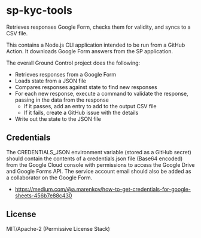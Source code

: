 sp-kyc-tools
===

Retrieves responses Google Form, checks them for validity, and syncs to a CSV file.

This contains a Node.js CLI application intended to be run from a GitHub
Action. It downloads Google Form answers from the SP application.

The overall Ground Control project does the following:
* Retrieves responses from a Google Form
* Loads state from a JSON file
* Compares responses against state to find new responses
* For each new response, execute a command to validate the response,
  passing in the data from the response
  * If it passes, add an entry to add to the output CSV file
  * If it fails, create a GitHub issue with the details
* Write out the state to the JSON file

## Credentials

The CREDENTIALS_JSON environment variable (stored as a GitHub secret) should
contain the contents of a credentials.json file (Base64 encoded) from the Google Cloud console
with permissions to access the Google Drive and Google Forms API. The service
account email should also be added as a collaborator on the Google Form.

* https://medium.com/@a.marenkov/how-to-get-credentials-for-google-sheets-456b7e88c430

## License

MIT/Apache-2 (Permissive License Stack)

